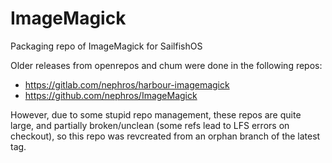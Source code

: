 # ImageMagick
Packaging repo of ImageMagick for SailfishOS

Older releases from openrepos and chum were done in the following repos:
 
 - https://gitlab.com/nephros/harbour-imagemagick
 - https://github.com/nephros/ImageMagick

However, due to some stupid repo management, these repos are quite large, and partially broken/unclean (some refs lead to LFS errors on checkout), so this repo was revcreated from an orphan branch of the latest tag.
